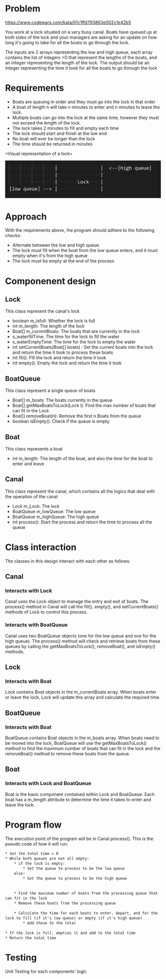 # Problem
https://www.codewars.com/kata/61c1ffd793863e002c1e42b5

You work at a lock situated on a very busy canal. Boats have queued up at both sides of the lock and your managers are asking for an update on how long it's going to take for all the boats to go through the lock.

The inputs are 2 arrays representing the low and high queue, each array contains the list of integers >0 that represent the lengths of the boats, and an integer representing the length of the lock. The output should be an integer representing the time it took for all the boats to go through the lock

# Requirements
* Boats are queuing in order and they must go into the lock in that order
* A boat of length n will take n minutes to enter and n minutes to leave the lock.
* Multiple boats can go into the lock at the same time, however they must not exceed the length of the lock.
* The lock takes 2 minutes to fill and empty each time
* The lock should start and finish at the low end
* No boat will ever be longer than the lock
* The time should be returned in minutes


=Visual representation of a lock=

![Simple illustration of a canal lock](illustration.png)


# Approach

With the requirements above, the program should adhere to the following checks:
* Alternate between the low and high queue.
* The lock must fill when the boat from the low queue enters, and it must empty when it's from the high queue
* The lock must be empty at the end of the process

# Componenent design

## Lock
This class represent the canal's lock

* boolean m_isfull: Whether the lock is full
* int m_length: The length of the lock
* Boat[] m_currentBoats: The boats that are currently in the lock
* s_waterfillTime: The time for the lock to fill the water
* s_waterEmptyTime: The time for the lock to empty the water
* int setCurrentBoats(Boat[] boats) : Set the current boats into the lock and return the time it took to process these boats
* int fill(): Fill the lock and return the time it took
* int empty(): Empty the lock and return the time it took


## BoatQueue
This class represent a single queue of boats

* Boat[] m_boats: The boats currently in the queue
* Boat[] getMaxBoatsToLock(Lock l): Find the max number of boats that can fit in the Lock
* Boat[] removeBoat(n): Remove the first n Boats from the queue
* boolean isEmpty(): Check if the queue is empty

## Boat
This class represents a boat

* int m_length: The length of the boat, and also the time for the boat to enter and leave

## Canal
This class represent the canal, which contains all the logics that deal with the operation of the canal

* Lock m_Lock: The lock
* BoatQueue m_lowQueue: The low queue
* BoatQueue m_highQueue: The high queue
* int process(): Start the process and return the time to process all the queue

# Class interaction

The classes in this design interact with each other as follows:

## Canal
### Interacts with Lock
Canal uses the Lock object to manage the entry and exit of boats. The process() method in Canal will call the fill(), empty(), and setCurrentBoats() methods of Lock to control this process.

### Interacts with BoatQueue 
Canal uses two BoatQueue objects (one for the low queue and one for the high queue). The process() method will check and retrieve boats from these queues by calling the getMaxBoatsToLock(), removeBoat(), and isEmpty() methods.

## Lock
### Interacts with Boat
Lock contains Boat objects in the m_currentBoats array. When boats enter or leave the lock, Lock will update this array and calculate the required time.

## BoatQueue
### Interacts with Boat
BoatQueue contains Boat objects in the m_boats array. When boats need to be moved into the lock, BoatQueue will use the getMaxBoatsToLock() method to find the maximum number of boats that can fit in the lock and the removeBoat() method to remove these boats from the queue.

## Boat
### Interacts with Lock and BoatQueue
Boat is the basic component contained within Lock and BoatQueue. Each boat has a m_length attribute to determine the time it takes to enter and leave the lock.


# Program flow 
The execution point of the program will be in Canal.process(). This is the pseudo code of how it will run:

```
* Set the total time = 0
* While both queues are not all empty:
    * if the lock is empty:
        * Set the queue to process to be the low queue
    else:
        * Set the queue to process to be the high queue

       
    * Find the maximum number of boats from the processing queue that can fit in the lock
    * Remove these boats from the processing queue

    * Calculate the time for each boats to enter, depart, and for the lock to fill (if it's low queue) or empty (if it's high queue)
        * Add these to the total
   
* If the lock is full, empties it and add to the total time
* Return the total time
```
# Testing

Unit Testing for each components' logic
